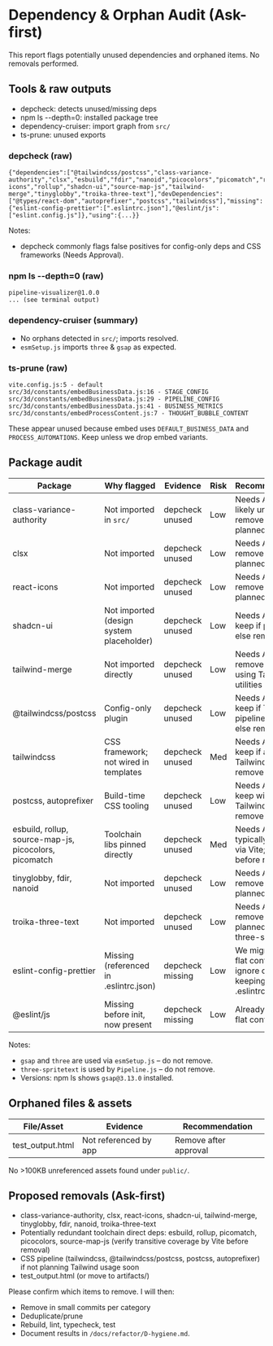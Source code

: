 # Dependency & Orphan Audit (Ask-first)

This report flags potentially unused dependencies and orphaned items. No removals performed.

## Tools & raw outputs

- depcheck: detects unused/missing deps
- npm ls --depth=0: installed package tree
- dependency-cruiser: import graph from `src/`
- ts-prune: unused exports

### depcheck (raw)

```
{"dependencies":["@tailwindcss/postcss","class-variance-authority","clsx","esbuild","fdir","nanoid","picocolors","picomatch","react-icons","rollup","shadcn-ui","source-map-js","tailwind-merge","tinyglobby","troika-three-text"],"devDependencies":["@types/react-dom","autoprefixer","postcss","tailwindcss"],"missing":{"eslint-config-prettier":[".eslintrc.json"],"@eslint/js":["eslint.config.js"]},"using":{...}}
```

Notes:
- depcheck commonly flags false positives for config-only deps and CSS frameworks (Needs Approval).

### npm ls --depth=0 (raw)

```
pipeline-visualizer@1.0.0
... (see terminal output)
```

### dependency-cruiser (summary)
- No orphans detected in `src/`; imports resolved.
- `esmSetup.js` imports `three` & `gsap` as expected.

### ts-prune (raw)

```
vite.config.js:5 - default
src/3d/constants/embedBusinessData.js:16 - STAGE_CONFIG
src/3d/constants/embedBusinessData.js:29 - PIPELINE_CONFIG
src/3d/constants/embedBusinessData.js:41 - BUSINESS_METRICS
src/3d/constants/embedProcessContent.js:7 - THOUGHT_BUBBLE_CONTENT
```

These appear unused because embed uses `DEFAULT_BUSINESS_DATA` and `PROCESS_AUTOMATIONS`. Keep unless we drop embed variants.

## Package audit

| Package | Why flagged | Evidence | Risk | Recommendation |
|---|---|---|---|---|
| class-variance-authority | Not imported in `src/` | depcheck unused | Low | Needs Approval: likely unused; remove if no planned use |
| clsx | Not imported | depcheck unused | Low | Needs Approval: remove if not planned |
| react-icons | Not imported | depcheck unused | Low | Needs Approval: remove if not planned |
| shadcn-ui | Not imported (design system placeholder) | depcheck unused | Low | Needs Approval: keep if planned, else remove |
| tailwind-merge | Not imported directly | depcheck unused | Low | Needs Approval: remove if not using Tailwind utilities merging |
| @tailwindcss/postcss | Config-only plugin | depcheck unused | Low | Needs Approval: keep if Tailwind pipeline used; else remove |
| tailwindcss | CSS framework; not wired in templates | depcheck unused | Med | Needs Approval: keep if adopting Tailwind; else remove |
| postcss, autoprefixer | Build-time CSS tooling | depcheck unused | Low | Needs Approval: keep with Tailwind; else remove |
| esbuild, rollup, source-map-js, picocolors, picomatch | Toolchain libs pinned directly | depcheck unused | Med | Needs Approval: typically transitive via Vite; verify before removal |
| tinyglobby, fdir, nanoid | Not imported | depcheck unused | Low | Needs Approval: remove if no planned use |
| troika-three-text | Not imported | depcheck unused | Low | Needs Approval: remove if not planned (we use three-spritetext) |
| eslint-config-prettier | Missing (referenced in .eslintrc.json) | depcheck missing | Low | We migrated to flat config; safe to ignore or install if keeping .eslintrc.json |
| @eslint/js | Missing before init, now present | depcheck missing | Low | Already in use in flat config |

Notes:
- `gsap` and `three` are used via `esmSetup.js` – do not remove.
- `three-spritetext` is used by `Pipeline.js` – do not remove.
- Versions: npm ls shows `gsap@3.13.0` installed.

## Orphaned files & assets

| File/Asset | Evidence | Recommendation |
|---|---|---|
| test_output.html | Not referenced by app | Remove after approval |

No >100KB unreferenced assets found under `public/`.

## Proposed removals (Ask-first)

- class-variance-authority, clsx, react-icons, shadcn-ui, tailwind-merge, tinyglobby, fdir, nanoid, troika-three-text
- Potentially redundant toolchain direct deps: esbuild, rollup, picomatch, picocolors, source-map-js (verify transitive coverage by Vite before removal)
- CSS pipeline (tailwindcss, @tailwindcss/postcss, postcss, autoprefixer) if not planning Tailwind usage soon
- test_output.html (or move to artifacts/)

Please confirm which items to remove. I will then:
- Remove in small commits per category
- Deduplicate/prune
- Rebuild, lint, typecheck, test
- Document results in `/docs/refactor/D-hygiene.md`.
